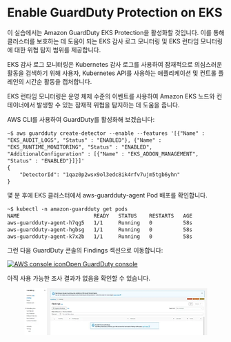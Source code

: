 # Enable GuardDuty Protection on EKS

이 실습에서는 Amazon GuardDuty EKS Protection을 활성화할 것입니다. 이를 통해 클러스터를 보호하는 데 도움이 되는 EKS 감사 로그 모니터링 및 EKS 런타임 모니터링에 대한 위협 탐지 범위를 제공합니다.

EKS 감사 로그 모니터링은 Kubernetes 감사 로그를 사용하여 잠재적으로 의심스러운 활동을 검색하기 위해 사용자, Kubernetes API를 사용하는 애플리케이션 및 컨트롤 플레인의 시간순 활동을 캡처합니다.

EKS 런타임 모니터링은 운영 체제 수준의 이벤트를 사용하여 Amazon EKS 노드와 컨테이너에서 발생할 수 있는 잠재적 위협을 탐지하는 데 도움을 줍니다.

AWS CLI를 사용하여 GuardDuty를 활성화해 보겠습니다:

```
~$ aws guardduty create-detector --enable --features '[{"Name" : "EKS_AUDIT_LOGS", "Status" : "ENABLED"}, {"Name" : "EKS_RUNTIME_MONITORING", "Status" : "ENABLED", "AdditionalConfiguration" : [{"Name" : "EKS_ADDON_MANAGEMENT", "Status" : "ENABLED"}]}]'
{
    "DetectorId": "1qaz0p2wsx9ol3edc8ik4rfv7ujm5tgb6yhn"
}
```

몇 분 후에 EKS 클러스터에서 aws-guardduty-agent Pod 배포를 확인합니다.

```
~$ kubectl -n amazon-guardduty get pods
NAME                        READY   STATUS    RESTARTS   AGE
aws-guardduty-agent-h7qg5   1/1     Running   0          58s
aws-guardduty-agent-hgbsg   1/1     Running   0          58s
aws-guardduty-agent-k7x2b   1/1     Running   0          58s
```

그런 다음 GuardDuty 콘솔의 Findings 섹션으로 이동합니다:

[![AWS console icon](https://eksworkshop.com/img/services/guardduty.png)Open GuardDuty console](https://console.aws.amazon.com/guardduty/home#/findings?macros=current)

아직 사용 가능한 조사 결과가 없음을 확인할 수 있습니다.

<figure><img src="../../.gitbook/assets/image (12).png" alt=""><figcaption></figcaption></figure>
